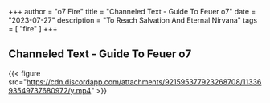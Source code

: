 +++ 
author = "o7 Fire" 
title = "Channeled Text - Guide To Feuer o7" 
date = "2023-07-27" 
description = "To Reach Salvation And Eternal Nirvana" 
tags = [ "fire" ] 
+++

## Channeled Text - Guide To Feuer o7

{{< figure src="https://cdn.discordapp.com/attachments/921595377923268708/1133693549737680972/y.mp4" >}}
